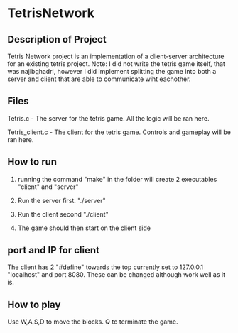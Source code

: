 # TetrisNetwork

## Description of Project
Tetris Network project is an implementation of a client-server architecture for
an existing tetris project. Note: I did not write the tetris game itself, that 
was najibghadri, however I did implement splitting the game into both a server and
client that are able to communicate wiht eachother. 

## Files

Tetris.c - The server for the tetris game. All the logic will be ran here.

Tetris_client.c - The client for the tetris game. Controls and gameplay will
be ran here. 

## How to run

1. running the command "make" in the folder will create 2 executables "client"
and "server"

2. Run the server first. "./server"

3. Run the client second "./client"

4. The game should then start on the client side

## port and IP for client

The client has 2 "#define" towards the top currently set to 127.0.0.1 
"localhost" and port 8080. These can be changed although work well as it is.

## How to play

Use W,A,S,D to move the blocks. Q to terminate the game. 


